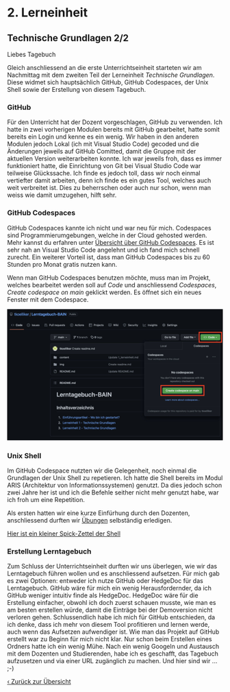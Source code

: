 # 2. Lerneinheit

## Technische Grundlagen 2/2

Liebes Tagebuch

Gleich anschliessend an die erste Unterrichtseinheit starteten wir am Nachmittag mit dem zweiten Teil der Lerneinheit _Technische Grundlagen_. Diese widmet sich hauptsächlich GitHub, GitHub Codespaces, der Unix Shell sowie der Erstellung von diesem Tagebuch.

### GitHub
Für den Unterricht hat der Dozent vorgeschlagen, GitHub zu verwenden. Ich hatte in zwei vorherigen Modulen bereits mit GitHub gearbeitet, hatte somit bereits ein Login und kenne es ein wenig. Wir haben in den anderen Modulen jedoch Lokal (ich mit Visual Studio Code) gecoded und die Änderungen jeweils auf GitHub Comitted, damit die Gruppe mit der aktuellen Version weiterarbeiten konnte. Ich war jeweils froh, dass es immer funktioniert hatte, die Einrichtung von Git bei Visual Studio Code war teilweise Glückssache. Ich finde es jedoch toll, dass wir noch einmal vertiefter damit arbeiten, denn ich finde es ein gutes Tool, welches auch weit verbreitet ist. Dies zu beherrschen oder auch nur schon, wenn man weiss wie damit umzugehen, hilft sehr. 

### GitHub Codespaces
GitHub Codespaces kannte ich nicht und war neu für mich. Codespaces sind Programmierumgebungen, welche in der Cloud gehosted werden. Mehr kannst du erfahren unter [Übersicht über GitHub Codespaces](https://docs.github.com/de/codespaces/overview). Es ist sehr nah an Visual Studio Code angelehnt und ich fand mich schnell zurecht. Ein weiterer Vorteil ist, dass man GitHub Codespaces bis zu 60 Stunden pro Monat gratis nutzen kann.

Wenn man GitHub Codespaces benutzen möchte, muss man im Projekt, welches bearbeitet werden soll auf _Code_ und anschliessend _Codespaces_, _Create codespace on main_ geklickt werden. Es öffnet sich ein neues Fenster mit dem Codespace.

![Wie öffnet man GitHub Codespace](../img/02_GitHub-Codespace.jpg)

### Unix Shell
Im GitHub Codespace nutzten wir die Gelegenheit, noch einmal die Grundlagen der Unix Shell zu repetieren. Ich hatte die Shell bereits im Modul ARIS (Architektur von Informationssystemen) genutzt. Da dies jedoch schon zwei Jahre her ist und ich die Befehle seither nicht mehr genutzt habe, war ich froh um eine Repetition. 

Als ersten hatten wir eine kurze Einfürhung durch den Dozenten, anschliessend durften wir [Übungen](https://librarycarpentry.org/lc-shell/) selbständig erledigen.

[Hier ist ein kleiner Spick-Zettel der Shell](https://librarycarpentry.org/lc-shell/reference.html)

### Erstellung Lerntagebuch
Zum Schluss der Unterrichtseinheit durften wir uns überlegen, wie wir das Lerntagebuch führen wollen und es anschliessend aufsetzen. Für mich gab es zwei Optionen: entweder ich nutze GitHub oder HedgeDoc für das Lerntagebuch. GitHub wäre für mich ein wenig Herausfordernder, da ich GitHub weniger intuitiv finde als HedgeDoc. HedgeDoc wäre für die Erstellung einfacher, obwohl ich doch zuerst schauen musste, wie man es am besten erstellen würde, damit die Einträge bei der Demoversion nicht verloren gehen. Schlussendlich habe ich mich für GitHub entschieden, da ich denke, dass ich mehr von diesem Tool profitieren und lernen werde, auch wenn das Aufsetzen aufwendiger ist. Wie man das Projekt auf GitHub erstellt war zu Beginn für mich nicht klar. Nur schon beim Erstellen eines Ordners hatte ich ein wenig Mühe. Nach ein wenig Googeln und Austausch mit dem Dozenten und Studierenden, habe ich es geschafft, das Tagebuch aufzusetzen und via einer URL zugänglich zu machen. Und hier sind wir ... ;-)

[‹ Zurück zur Übersicht](../README.md)

